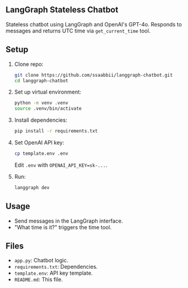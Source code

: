 ## LangGraph Stateless Chatbot

Stateless chatbot using LangGraph and OpenAI's GPT-4o. Responds to messages and returns UTC time via `get_current_time` tool.

## Setup

1. Clone repo:
   ```bash
   git clone https://github.com/ssaabbii/langgraph-chatbot.git
   cd langgraph-chatbot
   ```

2. Set up virtual environment:
   ```bash
   python -m venv .venv
   source .venv/bin/activate  
   ```

3. Install dependencies:
   ```bash
   pip install -r requirements.txt
   ```

4. Set OpenAI API key:
   ```bash
   cp template.env .env
   ```
   Edit `.env` with `OPENAI_API_KEY=sk-...`.

5. Run:
   ```bash
   langgraph dev
   ```

## Usage

- Send messages in the LangGraph interface.
- "What time is it?" triggers the time tool.

## Files

- `app.py`: Chatbot logic.
- `requirements.txt`: Dependencies.
- `template.env`: API key template.
- `README.md`: This file.

